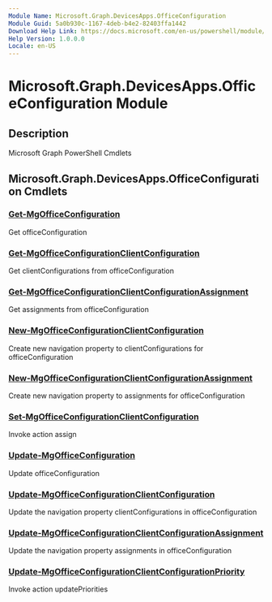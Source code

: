 ```yaml
---
Module Name: Microsoft.Graph.DevicesApps.OfficeConfiguration
Module Guid: 5a0b930c-1167-4deb-b4e2-82403ffa1442
Download Help Link: https://docs.microsoft.com/en-us/powershell/module/microsoft.graph.devicesapps.officeconfiguration
Help Version: 1.0.0.0
Locale: en-US
---
```


# Microsoft.Graph.DevicesApps.OfficeConfiguration Module
## Description
Microsoft Graph PowerShell Cmdlets

## Microsoft.Graph.DevicesApps.OfficeConfiguration Cmdlets
### [Get-MgOfficeConfiguration](Get-MgOfficeConfiguration.md)
Get officeConfiguration

### [Get-MgOfficeConfigurationClientConfiguration](Get-MgOfficeConfigurationClientConfiguration.md)
Get clientConfigurations from officeConfiguration

### [Get-MgOfficeConfigurationClientConfigurationAssignment](Get-MgOfficeConfigurationClientConfigurationAssignment.md)
Get assignments from officeConfiguration

### [New-MgOfficeConfigurationClientConfiguration](New-MgOfficeConfigurationClientConfiguration.md)
Create new navigation property to clientConfigurations for officeConfiguration

### [New-MgOfficeConfigurationClientConfigurationAssignment](New-MgOfficeConfigurationClientConfigurationAssignment.md)
Create new navigation property to assignments for officeConfiguration

### [Set-MgOfficeConfigurationClientConfiguration](Set-MgOfficeConfigurationClientConfiguration.md)
Invoke action assign

### [Update-MgOfficeConfiguration](Update-MgOfficeConfiguration.md)
Update officeConfiguration

### [Update-MgOfficeConfigurationClientConfiguration](Update-MgOfficeConfigurationClientConfiguration.md)
Update the navigation property clientConfigurations in officeConfiguration

### [Update-MgOfficeConfigurationClientConfigurationAssignment](Update-MgOfficeConfigurationClientConfigurationAssignment.md)
Update the navigation property assignments in officeConfiguration

### [Update-MgOfficeConfigurationClientConfigurationPriority](Update-MgOfficeConfigurationClientConfigurationPriority.md)
Invoke action updatePriorities

